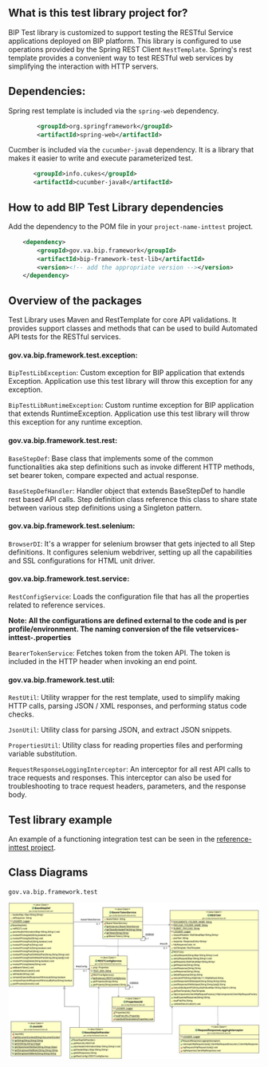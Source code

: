 ## What is this test library project for?

BIP Test library is customized to support testing the RESTful Service applications deployed on BIP platform. This library is configured to use operations provided by the Spring REST Client `RestTemplate`. Spring's rest template provides a convenient way to test RESTful web services by simplifying the interaction with HTTP servers.

## Dependencies:

Spring rest template is included via the `spring-web` dependency.

```xml
	    <groupId>org.springframework</groupId>
	    <artifactId>spring-web</artifactId>
```

Cucmber is included via the `cucumber-java8` dependency. It is a library that makes it easier to write and execute parameterized test.

```xml
	   <groupId>info.cukes</groupId>
	   <artifactId>cucumber-java8</artifactId>
```

## How to add BIP Test Library dependencies
Add the dependency to the POM file in your `project-name-inttest` project.

```xml
	<dependency>
		<groupId>gov.va.bip.framework</groupId>
		<artifactId>bip-framework-test-lib</artifactId>
		<version><!-- add the appropriate version --></version>
	</dependency>
```

## Overview of the packages

Test Library uses Maven and RestTemplate for core API validations. It provides support classes and methods that can be used to build Automated API tests for the RESTful services.

#### gov.va.bip.framework.test.exception:

`BipTestLibException`: Custom exception for BIP application that extends Exception. Application use this test library will throw this exception for any exception.

`BipTestLibRuntimeException`: Custom runtime exception for BIP application that extends RuntimeException. Application use this test library will throw this exception for any runtime exception.

#### gov.va.bip.framework.test.rest:

`BaseStepDef`: Base class that implements some of the common functionalities aka step definitions such as invoke different HTTP methods, set bearer token, compare expected and actual response.  

`BaseStepDefHandler`: Handler object that extends BaseStepDef to handle rest based API calls. Step definition class reference this class to share state between various step definitions using a Singleton pattern.

#### gov.va.bip.framework.test.selenium:

`BrowserDI`: It's a wrapper for selenium browser that gets injected to all Step definitions. It configures selenium webdriver, setting up all the capabilities and SSL configurations for HTML unit driver.

#### gov.va.bip.framework.test.service:

`RestConfigService`: Loads the configuration file that has all the properties related to reference services.

**Note: All the configurations are defined external to the code and is per profile/environment. The naming conversion of the file
vetservices-inttest-<env>.properties**

`BearerTokenService`: Fetches token from the token API. The token is included in the HTTP header when invoking an end point.

#### gov.va.bip.framework.test.util:

`RestUtil`: Utility wrapper for the rest template, used to simplify making HTTP calls, parsing JSON / XML responses, and performing status code checks.

`JsonUtil`: Utility class for parsing JSON, and extract JSON snippets.

`PropertiesUtil`: Utility class for reading properties files and performing variable substitution.

`RequestResponseLoggingInterceptor`: An interceptor for all rest API calls to trace requests and responses. This interceptor can also be used for troubleshooting to trace request headers, parameters, and the response body.

## Test library example
An example of a functioning integration test can be seen in the [reference-inttest project](https://github.com/department-of-veterans-affairs/bip-reference-person/tree/master/bip-reference-inttest).

## Class Diagrams
	gov.va.bip.framework.test 
<img src="/images/cd-test-lib-package.jpg" />
